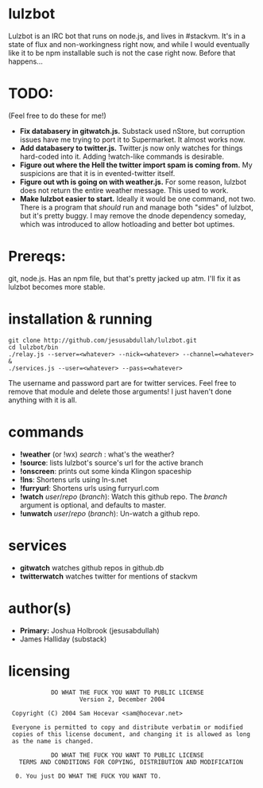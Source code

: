 # lulzbot
Lulzbot is an IRC bot that runs on node.js, and lives in #stackvm. It's in a state of flux and non-workingness right now, and while I would eventually like it to be npm installable such is not the case right now. Before that happens...

# TODO:
(Feel free to do these for me!)
* **Fix databasery in gitwatch.js.** Substack used nStore, but corruption issues have me trying to port it to Supermarket. It almost works now.  
* **Add databasery to twitter.js.** Twitter.js now only watches for things hard-coded into it. Adding !watch-like commands is desirable.  
* **Figure out where the Hell the twitter import spam is coming from.** My suspicions are that it is in evented-twitter itself.  
* **Figure out wth is going on with weather.js.** For some reason, lulzbot does not return the entire weather message. This used to work.  
* **Make lulzbot easier to start.** Ideally it would be one command, not two. There is a program that *should* run and manage both "sides" of lulzbot, but it's pretty buggy. I may remove the dnode dependency someday, which was introduced to allow hotloading and better bot uptimes.

# Prereqs: 
git, node.js. Has an npm file, but that's pretty jacked up atm. I'll fix it as lulzbot becomes more stable.

# installation & running

    git clone http://github.com/jesusabdullah/lulzbot.git
    cd lulzbot/bin
    ./relay.js --server=<whatever> --nick=<whatever> --channel=<whatever> &
    ./services.js --user=<whatever> --pass=<whatever>

The username and password part are for twitter services. Feel free to remove that module and delete those arguments! I just haven't done anything with it is all.



# commands

* **!weather** (or !wx) *search* : what's the weather?
* **!source**: lists lulzbot's source's url for the active branch
* **!onscreen**: prints out some kinda Klingon spaceship
* **!lns**: Shortens urls using ln-s.net
* **!furryurl**: Shortens urls using furryurl.com
* **!watch** *user*/*repo* (*branch*): Watch this github repo. The *branch* argument is optional, and defaults to master.  
* **!unwatch** *user*/*repo* (*branch*): Un-watch a github repo.

# services

* **gitwatch** watches github repos in github.db
* **twitterwatch** watches twitter for mentions of stackvm

# author(s)

* **Primary:** Joshua Holbrook (jesusabdullah)
* James Halliday (substack)

# licensing

                DO WHAT THE FUCK YOU WANT TO PUBLIC LICENSE
                        Version 2, December 2004

     Copyright (C) 2004 Sam Hocevar <sam@hocevar.net>

     Everyone is permitted to copy and distribute verbatim or modified
     copies of this license document, and changing it is allowed as long
     as the name is changed.

                DO WHAT THE FUCK YOU WANT TO PUBLIC LICENSE
       TERMS AND CONDITIONS FOR COPYING, DISTRIBUTION AND MODIFICATION

      0. You just DO WHAT THE FUCK YOU WANT TO.
